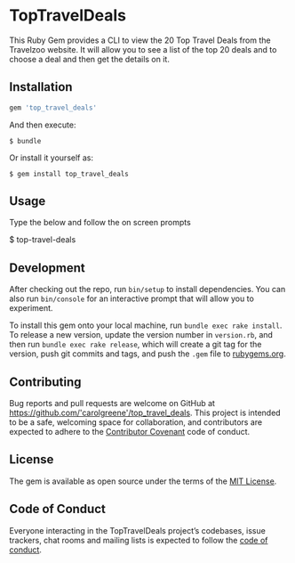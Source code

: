 # TopTravelDeals

This Ruby Gem provides a CLI to view the 20 Top Travel Deals from the Travelzoo website. It will allow you to see a list of the top 20 deals and to choose a deal and then get the details on it.



## Installation


```ruby
gem 'top_travel_deals'
```

And then execute:

    $ bundle

Or install it yourself as:

    $ gem install top_travel_deals

## Usage

Type the below and follow the on screen prompts

$ top-travel-deals

## Development

After checking out the repo, run `bin/setup` to install dependencies. You can also run `bin/console` for an interactive prompt that will allow you to experiment.

To install this gem onto your local machine, run `bundle exec rake install`. To release a new version, update the version number in `version.rb`, and then run `bundle exec rake release`, which will create a git tag for the version, push git commits and tags, and push the `.gem` file to [rubygems.org](https://rubygems.org).

## Contributing

Bug reports and pull requests are welcome on GitHub at https://github.com/'carolgreene'/top_travel_deals. This project is intended to be a safe, welcoming space for collaboration, and contributors are expected to adhere to the [Contributor Covenant](http://contributor-covenant.org) code of conduct.

## License

The gem is available as open source under the terms of the [MIT License](https://opensource.org/licenses/MIT).

## Code of Conduct

Everyone interacting in the TopTravelDeals project’s codebases, issue trackers, chat rooms and mailing lists is expected to follow the [code of conduct](https://github.com/'carolgreene'/top_travel_deals/blob/master/CODE_OF_CONDUCT.md).
